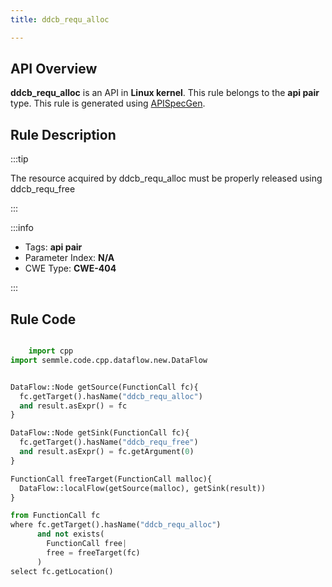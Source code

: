 ```yaml
---
title: ddcb_requ_alloc

---
```



## API Overview
**ddcb_requ_alloc** is an API in **Linux kernel**. This rule belongs to the **api pair** type. This rule is generated using [APISpecGen](../../tools/APISpecGen).
## Rule Description

:::tip

The resource acquired by ddcb_requ_alloc must be properly released using ddcb_requ_free

:::

:::info

- Tags: **api pair**
- Parameter Index: **N/A**
- CWE Type: **CWE-404**

:::

## Rule Code
```python

    import cpp
import semmle.code.cpp.dataflow.new.DataFlow


DataFlow::Node getSource(FunctionCall fc){
  fc.getTarget().hasName("ddcb_requ_alloc")
  and result.asExpr() = fc
}

DataFlow::Node getSink(FunctionCall fc){
  fc.getTarget().hasName("ddcb_requ_free")
  and result.asExpr() = fc.getArgument(0)
}

FunctionCall freeTarget(FunctionCall malloc){
  DataFlow::localFlow(getSource(malloc), getSink(result))
}

from FunctionCall fc
where fc.getTarget().hasName("ddcb_requ_alloc")
      and not exists(
        FunctionCall free| 
        free = freeTarget(fc)
      )
select fc.getLocation()

    
```